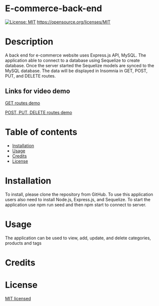 # E-commerce-back-end

  [![License: MIT](https://img.shields.io/badge/License-MIT-yellow.svg)](https://opensource.org/licenses/MIT)
  https://opensource.org/licenses/MIT
  # Description
  A back end for e-commerce website uses Express.js API, MySQL. The application able to connect to a database using Sequelize to create database. Once the server started the Sequelize models are synced to the MySQL database. The data will be displayed in Insomnia in GET, POST, PUT, and DELETE routes.

  ## Links for video demo
  [GET routes demo](https://drive.google.com/file/d/1YBYgw_5TBl2d76Ft5B11rTY3EGGxdI1f/view)

  [POST, PUT, DELETE routes demo](https://drive.google.com/file/d/1ZUUw0oohY7eZKZupuMOqfbRjSPBa3b-T/view)

  

  Table of contents
  =================

  * [Installation](#installation)
  * [Usage](#usage)
  * [Credits](#credits)
  * [License](#license)

  # Installation
  To install, please clone the repository from GitHub. To use this application users also need to install Node.js, Express.js, and Sequelize. To start the application use npm run seed and then npm start to connect to server.
 
  
  # Usage
  The application can be used to view, add, update, and delete categories, products and tags

  
  
  # Credits
  
  
  # License
  [MIT licensed](https://opensource.org/licenses/MIT) 
  

